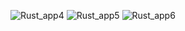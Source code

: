 ![Rust_app4](https://github.com/malkotohuski/World-of-Rust-App/assets/115570079/d767d41d-142b-477a-ad09-9e8615de1367)
![Rust_app5](https://github.com/malkotohuski/World-of-Rust-App/assets/115570079/00adf26c-62ac-48aa-9aa2-8ccd4d2e0efc)
![Rust_app6](https://github.com/malkotohuski/World-of-Rust-App/assets/115570079/f2d33a81-cc12-4278-bfa3-d132041dfd62)
